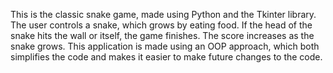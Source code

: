 This is the classic snake game, made using Python and the Tkinter library. The user controls a snake, which grows by eating food. If the head of the snake hits the wall or itself,
the game finishes. The score increases as the snake grows. This application is made using an OOP approach, which both simplifies the code and makes it easier to make future
changes to the code.
